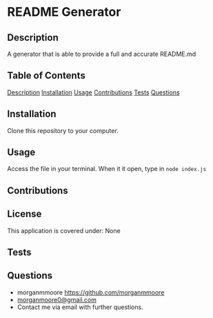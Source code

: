# README Generator


## Description

A generator that is able to provide a full and accurate README.md

## Table of Contents
[Description](#Description)
[Installation](#Installation)
[Usage](#Usage)
[Contributions](#Contributing)
[Tests](#Tests)
[Questions](#Questions)

## Installation

Clone this repository to your computer.

## Usage

Access the file in your terminal. When it it open, type in ```node index.js```

## Contributions



## License

This application is covered under: None

## Tests



## Questions

* morganmmoore https://github.com/morganmmoore
* morganmoore0@gmail.com
* Contact me via email with further questions.
